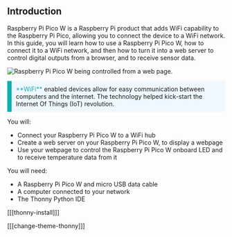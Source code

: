 ## Introduction

Raspberry Pi Pico W is a Raspberry Pi product that adds WiFi capability to the Raspberry Pi Pico, allowing you to connect the device to a WiFi network. In this guide, you will learn how to use a Raspberry Pi Pico W, how to connect it to a WiFi network, and then how to turn it into a web server to control digital outputs from a browser, and to receive sensor data.

![Raspberry Pi Pico W being controlled from a web page.](images/web-server.gif)

<p style="border-left: solid; border-width:10px; border-color: #0faeb0; background-color: aliceblue; padding: 10px;">
<span style="color: #0faeb0">**WiFi**</span> enabled devices allow for easy communication between computers and the internet. The technology helped kick-start the Internet Of Things (IoT) revolution.
</p>

You will:

- Connect your Raspberry Pi Pico W to a WiFi hub
- Create a web server on your Raspberry Pi Pico W, to display a webpage
- Use your webpage to control the Raspberry Pi Pico W onboard LED and to receive temperature data from it

You will need:

- A Raspberry Pi Pico W and micro USB data cable
- A computer connected to your network
- The Thonny Python IDE

[[[thonny-install]]]

[[[change-theme-thonny]]]


